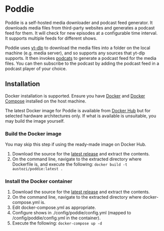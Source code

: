 # Poddie

Poddie is a self-hosted media downloader and podcast feed generator. It downloads media files from third-party websites and generates a podcast feed for them. It will check for new episodes at a configurable time interval. It supports multiple feeds for different shows.

Poddie uses [yt-dlp](https://github.com/yt-dlp/yt-dlp) to download the media files into a folder on the local machine (e.g. media server), and so supports any sources that yt-dlp supports. It then invokes [podcats](https://github.com/jakubroztocil/podcats) to generate a podcast feed for the media files. You can then subscribe to the podcast by adding the podcast feed in a podcast player of your choice.

## Installation

Docker installation is supported. Ensure you have [Docker](https://docs.docker.com/get-docker/) and [Docker Compose](https://docs.docker.com/compose/) installed on the host machine. 

The latest Docker image for Poddie is available from [Docker Hub](https://hub.docker.com/r/austozi/poddie) but for selected hardware architectures only. If what is available is unsuitable, you may build the image yourself.

### Build the Docker image

You may skip this step if using the ready-made image on Docker Hub.

1. Download the source for the [latest release](https://github.com/austozi/poddie/releases/latest) and extract the contents.
2. On the command line, navigate to the extracted directory where Dockerfile is, and execute the following: `docker build -t austozi/poddie:latest .`

### Install the Docker container

1. Download the source for the [latest release](https://github.com/austozi/poddie/releases/latest) and extract the contents.
2. On the command line, navigate to the extracted directory where docker-compose.yml is.
3. Edit docker-compose.yml as appropriate.
4. Configure shows in ./config/poddie/config.yml (mapped to /config/poddie/config.yml in the container).
5. Execute the following: `docker-compose up -d`
